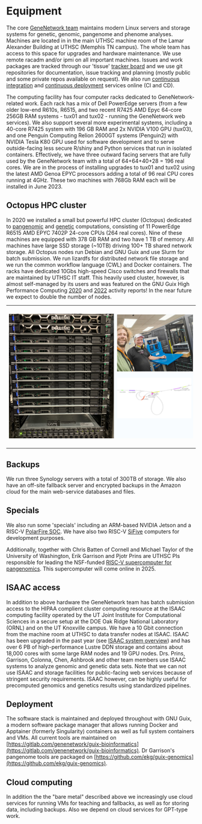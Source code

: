 # Equipment

The core [GeneNetwork team](https://github.com/genenetwork/) maintains modern Linux servers and storage systems for genetic, genomic, pangenome and phenome analyses.
Machines are located in in the main UTHSC machine room of the Lamar Alexander Building at UTHSC (Memphis TN campus).
The whole team has access to this space for upgrades and hardware maintenance.
We use remote racadm and/or ipmi on all important machines.
Issues and work packages are tracked through our 'tissue' [tracker board](https://issues.genenetwork.org/) and we use git repositories for documentation, issue tracking and planning (mostly public and some private repos available on request).
We also run [continuous integration](https://ci.genenetwork.org/) and [continuous deployment](https://cd.genenetwork.org/) services online (CI and CD).

The computing facility has four computer racks dedicated to GeneNetwork-related work.
Each rack has a mix of Dell PowerEdge servers (from a few older low-end R610s, R6515, and two recent R7425 AMD Epyc 64-core 256GB RAM systems - tux01 and tux02 - running the GeneNetwork web services).
We also support several more experimental systems, including a 40-core R7425 system with 196 GB RAM and 2x NVIDIA V100 GPU (tux03), and one Penguin Computing Relion 2600GT systems (Penguin2) with NVIDIA Tesla K80 GPU used for software development and to serve outside-facing less secure R/shiny and Python services that run in isolated containers. Effectively, we have three outward facing servers that are fully used by the GeneNetwork team with a total of 64+64+40+28 = 196 real cores.
We are in the process of installing upgrades to tux01 and tux02 using the latest AMD Genoa EPYC processors adding a total of 96 real CPU cores running at 4GHz. These two machines with 768Gb RAM each will be installed in June 2023.

## Octopus HPC cluster

In 2020 we installed a small but powerful HPC cluster (Octopus) dedicated to [pangenomic](https://www.biorxiv.org/content/10.1101/2021.11.10.467921v1) and [genetic](https://genenetwork.org/) computations, consisting of 11 PowerEdge R6515 AMD EPYC 7402P 24-core CPUs (264 real cores).
Nine of these machines are equipped with 378 GB RAM and two have 1 TB of memory.
All machines have large SSD storage (~10TB) driving 100+ TB shared network storage.
All Octopus nodes run Debian and GNU Guix and use Slurm for batch submission.
We run lizardfs for distributed network file storage and we run the common workflow language (CWL) and Docker containers.
The racks have dedicated 10Gbs high-speed Cisco switches and firewalls that are maintained by UTHSC IT staff.
This heavily used cluster, however, is almost self-managed by its users and was featured on the GNU Guix High Performance Computing [2020](https://hpc.guix.info/blog/2021/02/guix-hpc-activity-report-2020/) and  [2022](https://hpc.guix.info/blog/2023/02/guix-hpc-activity-report-2022/) activity reports! In the near future we expect to double the number of nodes.

<table border="0">
<tr>
  <td>
    <img style="margin: 20px 0px;" alt="Octopus HPC" src="https://github.com/genenetwork/gn-docs/raw/master/general/help/combi.jpg"/>
  </td>
  </tr>
</table>

## Backups

We run three Synology servers with a total of 300TB of storage.
We also have an off-site fallback server and encrypted backups in the Amazon cloud for the main web-service databases and files.

## Specials

We also run some 'specials' including an ARM-based NVIDIA Jetson and a
RISC-V [PolarFire
SOC](https://www.cnx-software.com/2020/07/20/polarfire-soc-icicle-64-bit-risc-v-and-fpga-development-board-runs-linux-or-freebsd/).
We
have also two RISC-V
[SiFive](https://www.sifive.com/blog/the-heart-of-risc-v-development-is-unmatched)
computers for development purposes.

Additionally, together with Chris Batten of Cornell and Michael Taylor of the University of Washington, Erik Garrison and Pjotr Prins are UTHSC PIs responsible for leading the NSF-funded [RISC-V supercomputer for pangenomics](https://news.cornell.edu/stories/2021/11/5m-grant-will-tackle-pangenomics-computing-challenge). This supercomputer will come online in 2025.

## ISAAC access

In addition to above hardware the GeneNetwork team has batch submission access to the HIPAA complient cluster computing resource at the ISAAC computing facility operated by the UT Joint Institute for Computational Sciences in a secure setup at the DOE Oak Ridge National Laboratory (ORNL) and on the UT Knoxville campus.
We have a 10 Gbit connection from the machine room at UTHSC to data transfer nodes at ISAAC.  ISAAC has been upgraded in the past year (see [ISAAC system overview](https://oit.utk.edu/hpsc/available-resources/)) and has over 6 PB of high-performance Lustre DDN storage and contains about 18,000 cores with some large RAM nodes and 19 GPU nodes.
Drs. Prins, Garrison, Colonna, Chen, Ashbrook and other team members use ISAAC systems to analyze genomic and genetic data sets.
Note that we can not use ISAAC and storage facilities for public-facing web services because of stringent security requirements.
ISAAC however, can be highly useful for precomputed genomics and genetics results using standardized pipelines.

## Deployment

The software stack is maintained and deployed throughout with GNU Guix, a modern software package manager that allows running Docker and Apptainer (formerly Singularity) containers as well as full system containers and VMs.
All current tools are maintained on [https://gitlab.com/genenetwork/guix-bioinformatics](https://gitlab.com/genenetwork/guix-bioinformatics). Dr&nbsp;Garrison's pangenome tools are packaged on [https://github.com/ekg/guix-genomics](https://github.com/ekg/guix-genomics).

## Cloud computing

In addition the the "bare metal" described above we increasingly use cloud services for running VMs for teaching and fallbacks, as well as for storing data, including backups. Also we depend on cloud services for GPT-type work.
